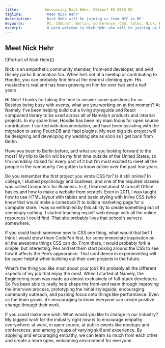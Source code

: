 ```yaml
---
title:            Announcing Nick Hehr, CSSconf EU 2015 MC 
tagline:          'Meet Nick Hehr'
description:      'Nick Hehr will be joining us from NYC as MC'
keywords:          MC, CSSconf, Berlin, conference, CSS, talks, Nick, Hehr
excerpt:          'A warm welcome to Nick Hehr who will be joining us here in Berlin this September as CSSconf EU MC!'
---
```



## Meet Nick Hehr

<div class="blog-img blog-img--right">
  ![Portrait of Nick Hehr]()
</div>

Nick is an empathetic community member, front-end developer, and avid Disney parks & animation fan. When he’s not at a meetup or contributing to Hoodie, you can probably find him at the nearest climbing gym. His mustache is real and has been growing on him for over two and a half years. 

Hi Nick! Thanks for taking the time to answer some questions for us. Besides being busy with events, what are you working on at the moment? 
At Namely, I’ve been helping build out a living styleguide and React component library to be used across all of Namely’s products and internal projects. In my spare time, Hoodie has been my main focus for open source contribution. I started with documentation, and have been assisting with the migration to using PouchDB and Hapi plugins. My next big side project will be designing and developing my wedding site as soon as I get back from Berlin. 

Have you been to Berlin before, and what are you looking forward to the most? My trip to Berlin will be my first time outside of the United States, so I’m incredibly stoked for every part of it but I’m most excited to meet all the people in the community I’ve gotten to know online over the past few years. 

Do you remember the first project you wrote CSS for? Is it still online? In college, I studied psychology and business, and one of the required classes was called Computers for Business. In it, I learned about Microsoft Office basics and how to make a website from scratch. Even in 2011, I was taught how to use HTML layout with tables and basic styling with inline CSS (who knew that would make a comeback?) to build a marketing page for a computer store. I was so enthralled by this ability to create something out of seemingly nothing, I started teaching myself web design with all the online resources I could find. That site probably lives that school’s servers somewhere. 

If you could teach someone new to CSS one thing, what would that be? I think I would show them CodePen first, for some immediate inspiration on all the awesome things CSS can do. From there, I would probably fork a simple, but interesting, Pen and let them start poking around the CSS to see how it affects the Pen’s appearance. That confidence in experimenting will be super helpful when building out their own projects in the future.

What’s the thing you like most about your job? It’s probably all the different aspects of my job that enjoy the most. When I started at Namely, the Engineering team was made up almost exclusively of full-stack developers. So I’ve been able to really help shape the front-end team through improving the interview process, prototyping the initial styleguide, encouraging community outreach, and pushing focus onto things like performance. Even as the team grows, it’s encouraging to know everyone can create positive change through their work.

If you could make one wish: What would you like to change in our industry? My biggest wish for the industry right now is to encourage empathy everywhere: at work, in open source, at public events like meetups and conferences, and among groups of varying skill and experience. By applying and encouraging empathy, we can learn so much from each other and create a more open, welcoming environment for everyone.

